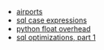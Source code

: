 <style>
@media (prefers-color-scheme: dark) {
  body {
    background-color: #242122;
    color: #efefef;
  }
  a {
    color: lightblue;
  }
  a:visited {
    color: pink;
  }
}
</style>

- [airports](./airports.html)
- [sql case expressions](./sql-case-expressions.html)
- [python float overhead](./float-overhead.html)
- [sql optimizations, part 1](./sql-optimizations-1.html)
